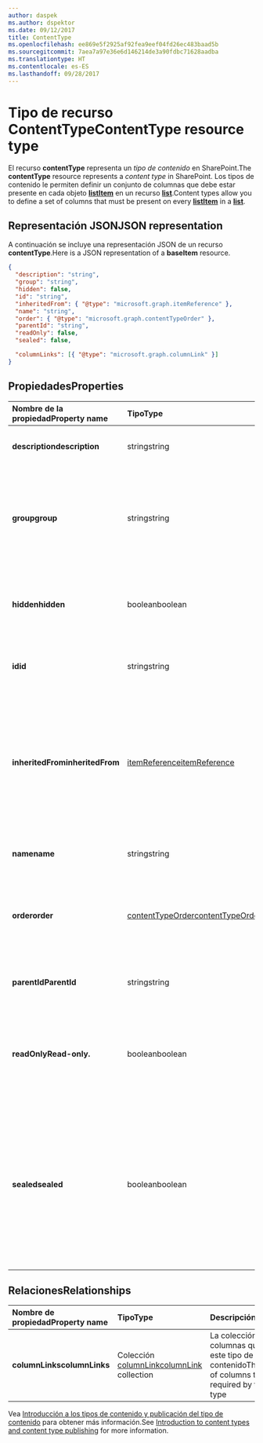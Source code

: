 ```yaml
---
author: daspek
ms.author: dspektor
ms.date: 09/12/2017
title: ContentType
ms.openlocfilehash: ee869e5f2925af92fea9eef04fd26ec483baad5b
ms.sourcegitcommit: 7aea7a97e36e6d146214de3a90fdbc71628aadba
ms.translationtype: HT
ms.contentlocale: es-ES
ms.lasthandoff: 09/28/2017
---
```

# <a name="contenttype-resource-type"></a><span data-ttu-id="a9ac8-102">Tipo de recurso ContentType</span><span class="sxs-lookup"><span data-stu-id="a9ac8-102">ContentType resource type</span></span>

<span data-ttu-id="a9ac8-103">El recurso **contentType** representa un _tipo de contenido_ en SharePoint.</span><span class="sxs-lookup"><span data-stu-id="a9ac8-103">The **contentType** resource represents a _content type_ in SharePoint.</span></span>
<span data-ttu-id="a9ac8-104">Los tipos de contenido le permiten definir un conjunto de columnas que debe estar presente en cada objeto [**listItem**][listItem] en un recurso [**list**][list].</span><span class="sxs-lookup"><span data-stu-id="a9ac8-104">Content types allow you to define a set of columns that must be present on every [**listItem**][listItem] in a [**list**][list].</span></span>

[list]: list.md
[listItem]: listItem.md

## <a name="json-representation"></a><span data-ttu-id="a9ac8-105">Representación JSON</span><span class="sxs-lookup"><span data-stu-id="a9ac8-105">JSON representation</span></span>

<span data-ttu-id="a9ac8-106">A continuación se incluye una representación JSON de un recurso **contentType**.</span><span class="sxs-lookup"><span data-stu-id="a9ac8-106">Here is a JSON representation of a **baseItem** resource.</span></span>
<!-- { "blockType": "resource", "@odata.type": "microsoft.graph.contentType" } -->

```json
{
  "description": "string",
  "group": "string",
  "hidden": false,
  "id": "string",
  "inheritedFrom": { "@type": "microsoft.graph.itemReference" },
  "name": "string",
  "order": { "@type": "microsoft.graph.contentTypeOrder" },
  "parentId": "string",
  "readOnly": false,
  "sealed": false,

  "columnLinks": [{ "@type": "microsoft.graph.columnLink" }]
}
```

## <a name="properties"></a><span data-ttu-id="a9ac8-107">Propiedades</span><span class="sxs-lookup"><span data-stu-id="a9ac8-107">Properties</span></span>

| <span data-ttu-id="a9ac8-108">Nombre de la propiedad</span><span class="sxs-lookup"><span data-stu-id="a9ac8-108">Property name</span></span>     | <span data-ttu-id="a9ac8-109">Tipo</span><span class="sxs-lookup"><span data-stu-id="a9ac8-109">Type</span></span>                 | <span data-ttu-id="a9ac8-110">Descripción</span><span class="sxs-lookup"><span data-stu-id="a9ac8-110">Description</span></span>
|:------------------|:---------------------|:----------------------------------
| <span data-ttu-id="a9ac8-111">**description**</span><span class="sxs-lookup"><span data-stu-id="a9ac8-111">**description**</span></span>   | <span data-ttu-id="a9ac8-112">string</span><span class="sxs-lookup"><span data-stu-id="a9ac8-112">string</span></span>               | <span data-ttu-id="a9ac8-113">Texto descriptivo del elemento.</span><span class="sxs-lookup"><span data-stu-id="a9ac8-113">The descriptive text for the site.</span></span>
| <span data-ttu-id="a9ac8-114">**group**</span><span class="sxs-lookup"><span data-stu-id="a9ac8-114">**group**</span></span>         | <span data-ttu-id="a9ac8-115">string</span><span class="sxs-lookup"><span data-stu-id="a9ac8-115">string</span></span>               | <span data-ttu-id="a9ac8-116">El nombre del grupo al que pertenece este tipo de contenido.</span><span class="sxs-lookup"><span data-stu-id="a9ac8-116">The name of the group this content type belongs to.</span></span> <span data-ttu-id="a9ac8-117">Ayuda a organizar los tipos de contenido relacionados.</span><span class="sxs-lookup"><span data-stu-id="a9ac8-117">Helps organize related content types.</span></span>
| <span data-ttu-id="a9ac8-118">**hidden**</span><span class="sxs-lookup"><span data-stu-id="a9ac8-118">**hidden**</span></span>        | <span data-ttu-id="a9ac8-119">boolean</span><span class="sxs-lookup"><span data-stu-id="a9ac8-119">boolean</span></span>              | <span data-ttu-id="a9ac8-120">Indica si el tipo de contenido está oculto en el menú "Nuevo" de la lista.</span><span class="sxs-lookup"><span data-stu-id="a9ac8-120">Indicates whether the content type is hidden in the list's 'New' menu.</span></span>
| <span data-ttu-id="a9ac8-121">**id**</span><span class="sxs-lookup"><span data-stu-id="a9ac8-121">**id**</span></span>            | <span data-ttu-id="a9ac8-122">string</span><span class="sxs-lookup"><span data-stu-id="a9ac8-122">string</span></span>               | <span data-ttu-id="a9ac8-123">El identificador único del tipo de contenido.</span><span class="sxs-lookup"><span data-stu-id="a9ac8-123">The unique identifier of the content type.</span></span>
| <span data-ttu-id="a9ac8-124">**inheritedFrom**</span><span class="sxs-lookup"><span data-stu-id="a9ac8-124">**inheritedFrom**</span></span> | <span data-ttu-id="a9ac8-125">[itemReference][]</span><span class="sxs-lookup"><span data-stu-id="a9ac8-125">[itemReference][]</span></span>    | <span data-ttu-id="a9ac8-126">Si este tipo de contenido se hereda de otro ámbito (por ejemplo, un sitio), proporciona una referencia al elemento en que se define el tipo de contenido.</span><span class="sxs-lookup"><span data-stu-id="a9ac8-126">If this content type is inherited from another scope (like a site), provides a reference to the item where the content type is defined.</span></span>
| <span data-ttu-id="a9ac8-127">**name**</span><span class="sxs-lookup"><span data-stu-id="a9ac8-127">**name**</span></span>          | <span data-ttu-id="a9ac8-128">string</span><span class="sxs-lookup"><span data-stu-id="a9ac8-128">string</span></span>               | <span data-ttu-id="a9ac8-129">El nombre del tipo de contenido.</span><span class="sxs-lookup"><span data-stu-id="a9ac8-129">The name of the external content type.</span></span>
| <span data-ttu-id="a9ac8-130">**order**</span><span class="sxs-lookup"><span data-stu-id="a9ac8-130">**order**</span></span>         | <span data-ttu-id="a9ac8-131">[contentTypeOrder][]</span><span class="sxs-lookup"><span data-stu-id="a9ac8-131">[contentTypeOrder][]</span></span> | <span data-ttu-id="a9ac8-132">Especifica el orden en el que aparece el tipo de contenido en la interfaz de usuario de selección.</span><span class="sxs-lookup"><span data-stu-id="a9ac8-132">Specifies the order in which the content type appears in the selection UI.</span></span>
| <span data-ttu-id="a9ac8-133">**parentId**</span><span class="sxs-lookup"><span data-stu-id="a9ac8-133">**ParentId**</span></span>      | <span data-ttu-id="a9ac8-134">string</span><span class="sxs-lookup"><span data-stu-id="a9ac8-134">string</span></span>               | <span data-ttu-id="a9ac8-135">El identificador único del tipo de contenido.</span><span class="sxs-lookup"><span data-stu-id="a9ac8-135">The unique identifier of the content type.</span></span>
| <span data-ttu-id="a9ac8-136">**readOnly**</span><span class="sxs-lookup"><span data-stu-id="a9ac8-136">**Read-only.**</span></span>      | <span data-ttu-id="a9ac8-137">boolean</span><span class="sxs-lookup"><span data-stu-id="a9ac8-137">boolean</span></span>              | <span data-ttu-id="a9ac8-138">Si es `true`, no se puede modificar el tipo de contenido, a menos que este valor se establezca primero en `false`.</span><span class="sxs-lookup"><span data-stu-id="a9ac8-138">If `true`, the content type cannot be modified unless this value is first set to `false`.</span></span>
| <span data-ttu-id="a9ac8-139">**sealed**</span><span class="sxs-lookup"><span data-stu-id="a9ac8-139">**sealed**</span></span>        | <span data-ttu-id="a9ac8-140">boolean</span><span class="sxs-lookup"><span data-stu-id="a9ac8-140">boolean</span></span>              | <span data-ttu-id="a9ac8-141">Si es `true`, los usuarios no pueden modificar el tipo de contenido, ni a través de operaciones de inserción.</span><span class="sxs-lookup"><span data-stu-id="a9ac8-141">If `true`, the content type cannot be modified by users or through push-down operations.</span></span> <span data-ttu-id="a9ac8-142">Solo los administradores de la colección de sitios pueden sellar o quitar el sello de los tipos de contenido.</span><span class="sxs-lookup"><span data-stu-id="a9ac8-142">Only site collection administrators can seal or unseal content types.</span></span>

## <a name="relationships"></a><span data-ttu-id="a9ac8-143">Relaciones</span><span class="sxs-lookup"><span data-stu-id="a9ac8-143">Relationships</span></span>

| <span data-ttu-id="a9ac8-144">Nombre de propiedad</span><span class="sxs-lookup"><span data-stu-id="a9ac8-144">Property name</span></span>   | <span data-ttu-id="a9ac8-145">Tipo</span><span class="sxs-lookup"><span data-stu-id="a9ac8-145">Type</span></span>                      | <span data-ttu-id="a9ac8-146">Descripción</span><span class="sxs-lookup"><span data-stu-id="a9ac8-146">Description</span></span>
|:----------------|:--------------------------|:-------------------------------
| <span data-ttu-id="a9ac8-147">**columnLinks**</span><span class="sxs-lookup"><span data-stu-id="a9ac8-147">**columnLinks**</span></span> | <span data-ttu-id="a9ac8-148">Colección [columnLink][]</span><span class="sxs-lookup"><span data-stu-id="a9ac8-148">[columnLink][] collection</span></span> | <span data-ttu-id="a9ac8-149">La colección de columnas que requiere este tipo de contenido</span><span class="sxs-lookup"><span data-stu-id="a9ac8-149">The collection of columns that are required by this content type</span></span>

<span data-ttu-id="a9ac8-150">Vea [Introducción a los tipos de contenido y publicación del tipo de contenido][contentTypeIntro] para obtener más información.</span><span class="sxs-lookup"><span data-stu-id="a9ac8-150">See [Introduction to content types and content type publishing][contentTypeIntro] for more information.</span></span>

[columnLink]: columnLink.md
[contentTypeIntro]: https://support.office.com/en-us/article/Introduction-to-content-types-and-content-type-publishing-e1277a2e-a1e8-4473-9126-91a0647766e5
[itemReference]: itemReference.md
[contentTypeOrder]: contentTypeOrder.md

<!-- {
  "type": "#page.annotation",
  "description": "",
  "keywords": "",
  "section": "documentation",
  "tocPath": "Resources/ContentType"
} -->
